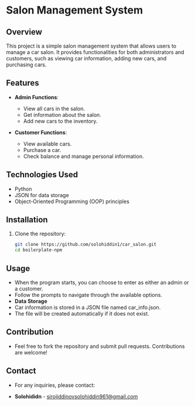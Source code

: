 # Salon Management System

## Overview
This project is a simple salon management system that allows users to manage a car salon. It provides functionalities for both administrators and customers, such as viewing car information, adding new cars, and purchasing cars.

## Features
- **Admin Functions**:
  - View all cars in the salon.
  - Get information about the salon.
  - Add new cars to the inventory.

- **Customer Functions**:
  - View available cars.
  - Purchase a car.
  - Check balance and manage personal information.

## Technologies Used
- Python
- JSON for data storage
- Object-Oriented Programming (OOP) principles

## Installation
1. Clone the repository:
   ```bash
   git clone https://github.com/solohiddin1/car_salon.git
   cd boilerplate-npm

## Usage
 - When the program starts, you can choose to enter as either an admin or a customer.
 - Follow the prompts to navigate through the available options.
 - **Data Storage** 
 - Car information is stored in a JSON file named car_info.json.
 - The file will be created automatically if it does not exist.
## Contribution
 - Feel free to fork the repository and submit pull requests. Contributions are welcome!

## Contact
 - For any inquiries, please contact:

 - **Solohididn** - sirojiddinovsolohiddin961@gmail.com